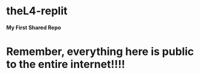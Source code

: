 # theL4-replit
**My First Shared Repo**
# Remember, everything here is public to the entire internet!!!!
